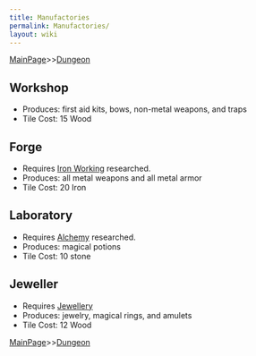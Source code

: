 ```yaml
---
title: Manufactories
permalink: Manufactories/
layout: wiki
---
```


[MainPage](/keeperrl_wiki/ "wikilink")>>[Dungeon](/keeperrl_wiki/Dungeon "wikilink")

Workshop
--------

-   Produces: first aid kits, bows, non-metal weapons, and traps
-   Tile Cost: 15 Wood

Forge
-----

-   Requires [Iron Working](/keeperrl_wiki/Iron_Working "wikilink") researched.
-   Produces: all metal weapons and all metal armor
-   Tile Cost: 20 Iron

Laboratory
----------

-   Requires [Alchemy](/keeperrl_wiki/Alchemy "wikilink") researched.
-   Produces: magical potions
-   Tile Cost: 10 stone

Jeweller
--------

-   Requires [Jewellery](/keeperrl_wiki/Jewellery "wikilink")
-   Produces: jewelry, magical rings, and amulets
-   Tile Cost: 12 Wood

[MainPage](/keeperrl_wiki/ "wikilink")>>[Dungeon](/keeperrl_wiki/Dungeon "wikilink")

